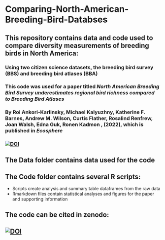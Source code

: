 # Comparing-North-American-Breeding-Bird-Databses

## This repository contains data and code used to compare diversity measurements of breeding birds in North America: 

### Using two citizen science datasets, the breeding bird survey (BBS) and breeding bird atlases (BBA)
### This code was used for a paper titled *North American Breeding Bird Survey underestimates regional bird richness compared to Breeding Bird Atlases*
### By Roi Ankori-Karlinsky, Michael Kalyuzhny, Katherine F. Barnes, Andrew M. Wilson, Curtis Flather, Rosalind Renfrew, Joan Walsh, Edna Guk, Ronen Kadmon , (2022), which is published in *Ecosphere*

### [![DOI](https://doi.org/10.1002/ecs2.3925)](https://doi.org/10.1002/ecs2.3925)

## The Data folder contains data used for the code

## The Code folder contains several R scripts: 
  - Scripts create analysis and summary table dataframes from the raw data
  - Rmarkdown files contain statistical analyses and figures for the paper and supporting information

## The code can be cited in zenodo:
## [![DOI](https://zenodo.org/badge/328755298.svg)](https://zenodo.org/badge/latestdoi/328755298)
